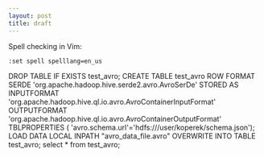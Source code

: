 ```yaml
---
layout: post
title: draft
---
```


Spell checking in Vim:

```
:set spell spelllang=en_us
```

DROP TABLE IF EXISTS test_avro;
CREATE TABLE test_avro
ROW FORMAT SERDE
'org.apache.hadoop.hive.serde2.avro.AvroSerDe'
STORED AS INPUTFORMAT
'org.apache.hadoop.hive.ql.io.avro.AvroContainerInputFormat'
OUTPUTFORMAT
'org.apache.hadoop.hive.ql.io.avro.AvroContainerOutputFormat'
TBLPROPERTIES (
'avro.schema.url'='hdfs:///user/koperek/schema.json');
LOAD DATA LOCAL INPATH "avro_data_file.avro" OVERWRITE INTO TABLE test_avro;
select * from test_avro;

